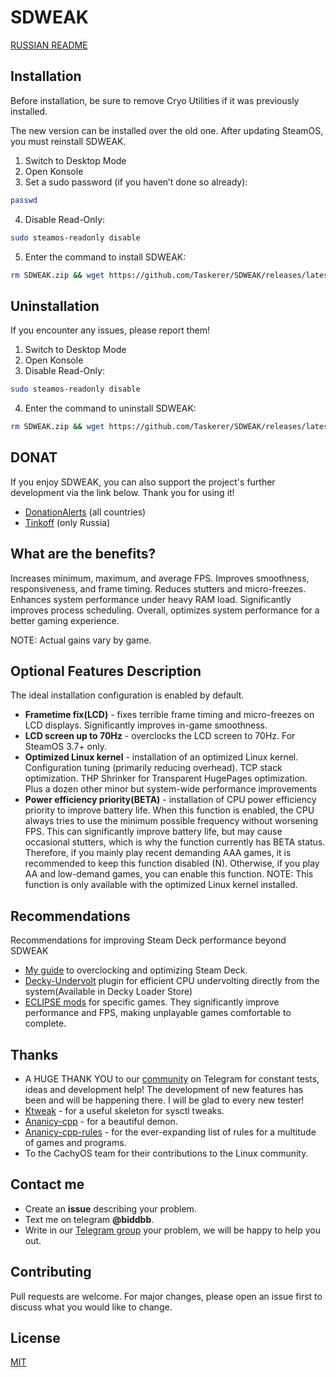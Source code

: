 # SDWEAK
[RUSSIAN README](README.md)

## Installation
Before installation, be sure to remove Cryo Utilities if it was previously installed.

The new version can be installed over the old one. After updating SteamOS, you must reinstall SDWEAK.

1. Switch to Desktop Mode
2. Open Konsole
3. Set a sudo password (if you haven’t done so already):
```bash
passwd
```
4. Disable Read-Only:
```bash
sudo steamos-readonly disable
```
5. Enter the command to install SDWEAK:
```bash
rm SDWEAK.zip && wget https://github.com/Taskerer/SDWEAK/releases/latest/download/SDWEAK.zip && rm -rf SDWEAK && unzip SDWEAK.zip && cd SDWEAK && sudo --preserve-env=HOME ./install.sh
```
## Uninstallation
If you encounter any issues, please report them!
1. Switch to Desktop Mode
2. Open Konsole
3. Disable Read-Only:
```bash
sudo steamos-readonly disable
```
4. Enter the command to uninstall SDWEAK:
```bash
rm SDWEAK.zip && wget https://github.com/Taskerer/SDWEAK/releases/latest/download/SDWEAK.zip && rm -rf SDWEAK && unzip SDWEAK.zip && cd SDWEAK && sudo --preserve-env=HOME ./uninstall.sh
```
## DONAT
If you enjoy SDWEAK, you can also support the project's further development via the link below. Thank you for using it!
* [DonationAlerts](https://www.donationalerts.com/r/biddbb) (all countries)
* [Tinkoff](https://www.tinkoff.ru/cf/8HHVDNi8VMS) (only Russia)

## What are the benefits?
Increases minimum, maximum, and average FPS. Improves smoothness, responsiveness, and frame timing. Reduces stutters and micro-freezes. Enhances system performance under heavy RAM load. Significantly improves process scheduling. Overall, optimizes system performance for a better gaming experience.

NOTE: Actual gains vary by game.

## Optional Features Description
The ideal installation configuration is enabled by default.
* **Frametime fix(LCD)** - fixes terrible frame timing and micro-freezes on LCD displays. Significantly improves in-game smoothness.
* **LCD screen up to 70Hz** - overclocks the LCD screen to 70Hz. For SteamOS 3.7+ only.
* **Optimized Linux kernel** - installation of an optimized Linux kernel. Configuration tuning (primarily reducing overhead). TCP stack optimization. THP Shrinker for Transparent HugePages optimization. Plus a dozen other minor but system-wide performance improvements
* **Power efficiency priority(BETA)** - installation of CPU power efficiency priority to improve battery life. When this function is enabled, the CPU always tries to use the minimum possible frequency without worsening FPS. This can significantly improve battery life, but may cause occasional stutters, which is why the function currently has BETA status. Therefore, if you mainly play recent demanding AAA games, it is recommended to keep this function disabled (N). Otherwise, if you play AA and low-demand games, you can enable this function.
NOTE: This function is only available with the optimized Linux kernel installed.

## Recommendations
Recommendations for improving Steam Deck performance beyond SDWEAK
* [My guide](http://deckoc.notion.site/STEAM-DECK-RUS-76e43eacaf8b400ab130692d2d099a02?pvs=4) to overclocking and optimizing Steam Deck.
* [Decky-Undervolt](https://github.com/totallynotbakadestroyer/Decky-Undervolt) plugin for efficient CPU undervolting directly from the system(Available in Decky Loader Store)
* [ECLIPSE mods](https://t.me/kf4fr/600631) for specific games. They significantly improve performance and FPS, making unplayable games comfortable to complete.

## Thanks
* A HUGE THANK YOU to our [community](https://t.me/steamdeckoverclock) on Telegram for constant tests, ideas and development help! The development of new features has been and will be happening there. I will be glad to every new tester!
* [Ktweak](https://github.com/tytydraco/KTweak) - for a useful skeleton for sysctl tweaks.
* [Ananicy-cpp](https://gitlab.com/ananicy-cpp/ananicy-cpp) - for a beautiful demon.
* [Ananicy-cpp-rules](https://github.com/CachyOS/ananicy-rules) - for the ever-expanding list of rules for a multitude of games and programs.
* To the CachyOS team for their contributions to the Linux community.

## Contact me
* Create an **issue** describing your problem.
* Text me on telegram **@biddbb**.
* Write in our [Telegram group](https://t.me/steamdeckoverclock) your problem, we will be happy to help you out.
## Contributing

Pull requests are welcome. For major changes, please open an issue first
to discuss what you would like to change.
## License

[MIT](https://choosealicense.com/licenses/mit/)
